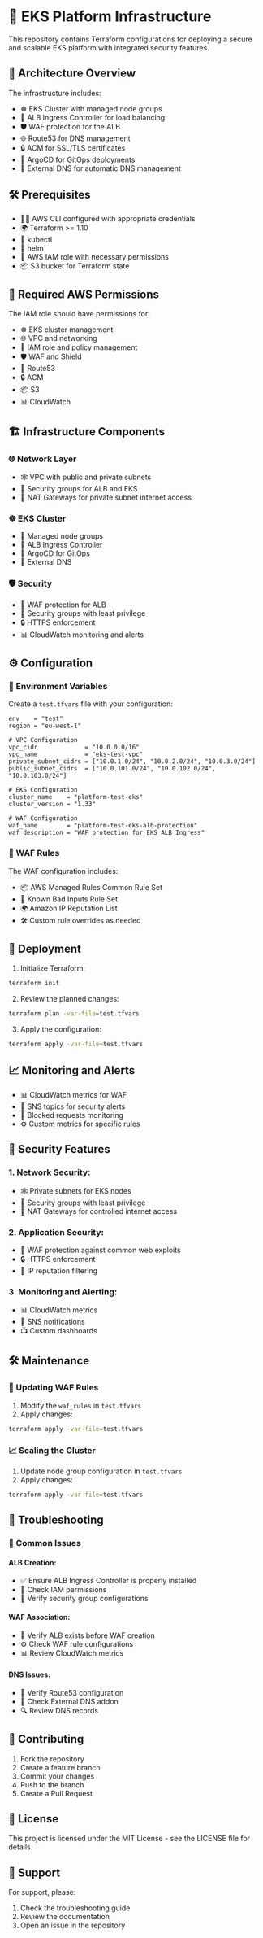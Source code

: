 # 🚀 EKS Platform Infrastructure

This repository contains Terraform configurations for deploying a secure and scalable EKS platform with integrated security features.

## 🧭 Architecture Overview

The infrastructure includes:

- ☸️ EKS Cluster with managed node groups
- 🎯 ALB Ingress Controller for load balancing
- 🛡️ WAF protection for the ALB
- 🌐 Route53 for DNS management
- 🔒 ACM for SSL/TLS certificates
- 🤖 ArgoCD for GitOps deployments
- 📛 External DNS for automatic DNS management

## 🛠️ Prerequisites

- 🧑‍💻 AWS CLI configured with appropriate credentials
- 🌍 Terraform >= 1.10
- 🐳 kubectl
- 🎩 helm
- 🔐 AWS IAM role with necessary permissions
- 📦 S3 bucket for Terraform state

## 🔐 Required AWS Permissions

The IAM role should have permissions for:

- ☸️ EKS cluster management
- 🌐 VPC and networking
- 🪪 IAM role and policy management
- 🛡️ WAF and Shield
- 📛 Route53
- 🔒 ACM
- 📦 S3
- 📊 CloudWatch

## 🏗️ Infrastructure Components

### 🌐 Network Layer
- 🕸️ VPC with public and private subnets
- 🔐 Security groups for ALB and EKS
- 🌉 NAT Gateways for private subnet internet access

### ☸️ EKS Cluster
- 👥 Managed node groups
- 🎯 ALB Ingress Controller
- 🤖 ArgoCD for GitOps
- 📛 External DNS

### 🛡️ Security
- 🧱 WAF protection for ALB
- 🔐 Security groups with least privilege
- 🔒 HTTPS enforcement
- 📊 CloudWatch monitoring and alerts

## ⚙️ Configuration

### 🧾 Environment Variables
Create a `test.tfvars` file with your configuration:

```hcl
env    = "test"
region = "eu-west-1"

# VPC Configuration
vpc_cidr             = "10.0.0.0/16"
vpc_name             = "eks-test-vpc"
private_subnet_cidrs = ["10.0.1.0/24", "10.0.2.0/24", "10.0.3.0/24"]
public_subnet_cidrs  = ["10.0.101.0/24", "10.0.102.0/24", "10.0.103.0/24"]

# EKS Configuration
cluster_name    = "platform-test-eks"
cluster_version = "1.33"

# WAF Configuration
waf_name        = "platform-test-eks-alb-protection"
waf_description = "WAF protection for EKS ALB Ingress"
```

### 🧱 WAF Rules
The WAF configuration includes:

- 📦 AWS Managed Rules Common Rule Set
- 🚫 Known Bad Inputs Rule Set
- 🌍 Amazon IP Reputation List
- 🛠️ Custom rule overrides as needed

## 🚀 Deployment

1. Initialize Terraform:
```bash
terraform init
```

2. Review the planned changes:
```bash
terraform plan -var-file=test.tfvars
```

3. Apply the configuration:
```bash
terraform apply -var-file=test.tfvars
```

## 📈 Monitoring and Alerts

- 📊 CloudWatch metrics for WAF
- 📢 SNS topics for security alerts
- 🚫 Blocked requests monitoring
- ⚙️ Custom metrics for specific rules

## 🔐 Security Features

### 1. Network Security:
- 🕸️ Private subnets for EKS nodes
- 🔐 Security groups with least privilege
- 🌉 NAT Gateways for controlled internet access

### 2. Application Security:
- 🧱 WAF protection against common web exploits
- 🔒 HTTPS enforcement
- 🚫 IP reputation filtering

### 3. Monitoring and Alerting:
- 📊 CloudWatch metrics
- 📢 SNS notifications
- 📺 Custom dashboards

## 🛠️ Maintenance

### 🔄 Updating WAF Rules
1. Modify the `waf_rules` in `test.tfvars`
2. Apply changes:
```bash
terraform apply -var-file=test.tfvars
```

### 📈 Scaling the Cluster
1. Update node group configuration in `test.tfvars`
2. Apply changes:
```bash
terraform apply -var-file=test.tfvars
```

## 🧪 Troubleshooting

### 🐞 Common Issues

#### ALB Creation:
- ✅ Ensure ALB Ingress Controller is properly installed
- 🔐 Check IAM permissions
- 🔧 Verify security group configurations

#### WAF Association:
- 🧱 Verify ALB exists before WAF creation
- ⚙️ Check WAF rule configurations
- 📊 Review CloudWatch metrics

#### DNS Issues:
- 📛 Verify Route53 configuration
- 🤖 Check External DNS addon
- 🔍 Review DNS records

## 🤝 Contributing

1. Fork the repository
2. Create a feature branch
3. Commit your changes
4. Push to the branch
5. Create a Pull Request

## 📄 License

This project is licensed under the MIT License - see the LICENSE file for details.

## 💬 Support

For support, please:
1. Check the troubleshooting guide
2. Review the documentation
3. Open an issue in the repository